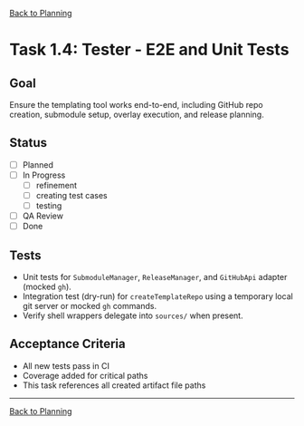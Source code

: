 [Back to Planning](./planning.md)

# Task 1.4: Tester - E2E and Unit Tests

## Goal
Ensure the templating tool works end-to-end, including GitHub repo creation, submodule setup, overlay execution, and release planning.

## Status
- [ ] Planned
- [ ] In Progress
  - [ ] refinement
  - [ ] creating test cases
  - [ ] testing
- [ ] QA Review
- [ ] Done

## Tests
- Unit tests for `SubmoduleManager`, `ReleaseManager`, and `GitHubApi` adapter (mocked `gh`).
- Integration test (dry-run) for `createTemplateRepo` using a temporary local git server or mocked `gh` commands.
- Verify shell wrappers delegate into `sources/` when present.

## Acceptance Criteria
- All new tests pass in CI
- Coverage added for critical paths
- This task references all created artifact file paths

---

[Back to Planning](./planning.md)
